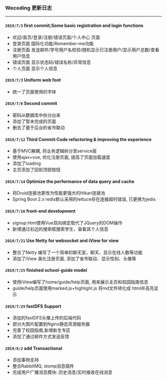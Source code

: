 ### Wecoding 更新日志
---
#### `2019/7/3` first commit;Some basic registration and login functions
* 欢迎/首页/登录/注册/错误页面/个人中心 页面
* 登录页面  国际化功能/Remember-me功能
* 注册页面  发送邮件/学号用户名校验/随机显示已注册用户/显示用户总数/查看用户信息
* 错误页面  显示状态码/错误名称/异常信息
* 个人页面  显示个人信息

#### `2019/7/3` Uniform web font
* 统一了页面使用的字体

#### `2019/7/6` Second commit
* 密码从数据库中拆分出来
* 添加了暂未完成的页面
* 删去了基于后台的省市联动

#### `2019/7/12` Third Commit:Code refactoring & improving the experience
* 基于MVC解耦,  将业务逻辑拆分至service层
* 使用ajax+vue,  优化注册页面,  提高了页面加载速度
* 添加了loading
* 主页添加了回到顶部按钮

#### `2019/7/14` Optimize the performance of data query and cache
* 将Druid连接池更改为性能更强大的Hikari连接池
* Spring Boot 2.x redis默认采用的lettuce存在连接超时错误,  已更换为jedis

#### `2019/7/16` front-end development
* signup.html使用Vue双向绑定取代了JQuery的DOM操作
* 新增通过右边的搜索框搜索学生，查看其个人信息

#### `2019/7/21` Use Netty for websocket and iView for view
* 整合了Netty 编写了一个简单的聊天室，聊天、显示在线人数等功能
* 添加了iView 美化注册页面,  添加了省市联动、显示性别、头像等

#### `2019/7/25` finished school-guide model
* 使用iView编写了home/guide/help页面,  用来展示主页和校园指南信息
* guide/help页面使用marked.js+highlight.js 将md文件转化成 html并高亮显示

#### `2019/7/29` fastDFS Support 
* 添加的fastDFS头像上传的后端代码
* 部分大图片配置到Nginx静态资源服务器
* 完善了校园指南,新增新生专区
* 添加了通过邮件方式发送反馈

#### `2019/8/2` add Transactional
* 添加事物支持
* 整合RabbitMQ, stomp消息插件
* 完成用户广播消息模块: 历史消息/实时接收在线消息

<br>